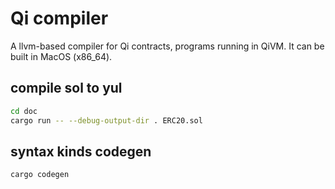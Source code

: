 # Qi compiler
A llvm-based compiler for Qi contracts, programs running in QiVM. It can be built in MacOS (x86_64).

## compile sol to yul
```bash
cd doc
cargo run -- --debug-output-dir . ERC20.sol
```

## syntax kinds codegen
```bash
cargo codegen
```
